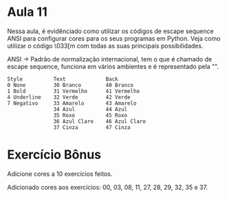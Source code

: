 # Aula 11
Nessa aula, é evidênciado como utilizar os códigos de escape sequence ANSI para configurar cores para os seus programas em Python. Veja como utilizar o código \033[m com todas as suas principais possibilidades.

ANSI -> Padrão de normalização internacional, tem o que é chamado de escape sequence, funciona em vários ambientes e é representado pela "\".

    Style          Text             Back
    0 None         30 Branco        40 Branco
    1 Bold         31 Vermelho      41 Vermelho
    4 Underline    32 Verde         42 Verde
    7 Negativo     33 Amarelo       43 Amarelo
                   34 Azul          44 Azul
                   35 Roxo          45 Roxo
                   36 Azul Claro    46 Azul Claro
                   37 Cinza         47 Cinza


# Exercício Bônus

Adicione cores a 10 exercícios feitos.

Adicionado cores aos exercícios: 00, 03, 08, 11, 27, 28, 29, 32, 35 e 37.